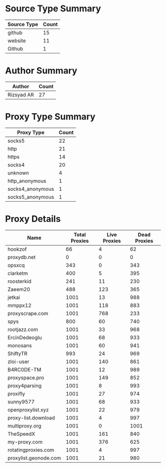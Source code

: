 # Source Type Summary

| Source Type | Count |
|-------------|-------|
| github | 15 |
| website | 11 |
| Github | 1 |


# Author Summary

| Author | Count |
|--------|-------|
| Rizsyad AR | 27 |


# Proxy Type Summary

| Proxy Type | Count |
|------------|-------|
| socks5 | 22 |
| http | 21 |
| https | 14 |
| socks4 | 20 |
| unknown | 4 |
| http_anonymous | 1 |
| socks4_anonymous | 1 |
| socks5_anonymous | 1 |


# Proxy Details

| Name | Total Proxies | Live Proxies | Dead Proxies |
|------|---------------|--------------|---------------|
| hookzof | 66 | 4 | 62 |
| proxydb.net | 0 | 0 | 0 |
| opsxcq | 343 | 0 | 343 |
| clarketm | 400 | 5 | 395 |
| roosterkid | 241 | 11 | 230 |
| Zaeem20 | 488 | 123 | 365 |
| jetkai | 1001 | 13 | 988 |
| mmppx12 | 1001 | 118 | 883 |
| proxyscrape.com | 1001 | 768 | 233 |
| spys | 800 | 60 | 740 |
| rootjazz.com | 1001 | 33 | 968 |
| ErcinDedeoglu | 1001 | 68 | 933 |
| monosans | 1001 | 60 | 941 |
| ShiftyTR | 993 | 24 | 969 |
| zloi-user | 1001 | 140 | 861 |
| B4RC0DE-TM | 1001 | 12 | 989 |
| proxyspace.pro | 1001 | 149 | 852 |
| proxy4parsing | 1001 | 8 | 993 |
| proxifly | 1001 | 27 | 974 |
| sunny9577 | 1001 | 68 | 933 |
| openproxylist.xyz | 1001 | 22 | 979 |
| proxy-list.download | 1001 | 4 | 997 |
| multiproxy.org | 1001 | 0 | 1001 |
| TheSpeedX | 1001 | 161 | 840 |
| my-proxy.com | 1001 | 376 | 625 |
| rotatingproxies.com | 1001 | 4 | 997 |
| proxylist.geonode.com | 1001 | 21 | 980 |
